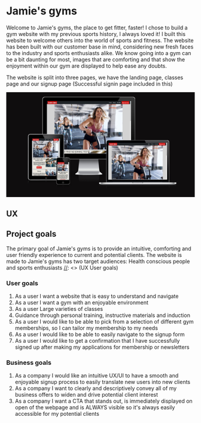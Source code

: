 # Jamie's gyms


[//]: <> (UX)
Welcome to Jamie's gyms, the place to get fitter, faster! I chose to build a gym website with my previous sports history, I always loved it! I built this website to welcome others into the world of sports and fitness. The website has been built with our customer base in mind, considering new fresh faces to the industry and sports enthusiasts alike. We know going into a gym can be a bit daunting for most, images that are comforting and that show the enjoyment within our gym are displayed to help ease any doubts.  

The website is split into three pages, we have the landing page, classes page and our signup page (Successful signin page included in this)

![alt text](./assets/images/readme/website-responsive-design-presentation.PNG)
## UX

[//]: <> (UX Project goals)
## Project goals

The primary goal of Jamie's gyms is to provide an intuitive, comforting and user friendly experience to current and potential clients. The website is made to  Jamie's gyms has two target audiences: Health conscious people and sports enthusiasts
[//]: <> (UX User goals)
### User goals

1. As a user I want a website that is easy to understand and navigate 
2. As a user I want a gym with an enjoyable environment
3. As a user Large varieties of classes
4. Guidance through personal training, instructive materials and induction
5. As a user I would like to be able to pick from a selection of different gym memberships, so I can tailor my membership to my needs
6. As a user I would like to be able to easily navigate to the signup form
7. As a user I would like to get a confirmation that I have successfully signed up after making my applications for membership or newsletters

[//]: <> (UX Developer and business goals)

### Business goals

1. As a company I would like an intuitive UX/UI to have a smooth and enjoyable signup process to easily translate new users into new clients
2. As a company I want to clearly and descriptively convey all of my business offers to widen and drive potential client interest 
3. As a company I want a CTA that stands out, is immediately displayed on open of the webpage and is ALWAYS visible so it's always easily accessible for my potential clients

[//]: <> (UX User stories)
[//]: <> (UX Design choices)
[//]: <> (UX Wireframes)
[//]: <> (FEATURES)
[//]: <> (FEATURES Existing Features)
[//]: <> (FEATURES Left to implement)
[//]: <> (Technologies used)
[//]: <> (Testing)
[//]: <> (Deployment)
[//]: <> (Deployment How to run this project locally scripts needed to run or envirionment variables)
[//]: <> (Credits)
[//]: <> ()
[//]: <> ()
[//]: <> ()
[//]: <> ()
[//]: <> ()
[//]: <> ()
[//]: <> ()
[//]: <> ()
[//]: <> ()
[//]: <> ()
